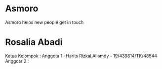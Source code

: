 # Asmoro
Asmoro helps new people get in touch

# Rosalia Abadi
Ketua Kelompok : 
Anggota 1 : Harits Rizkal Aliamdy - 19/439814/TK/48544 <br>
Anggota 2 : 


